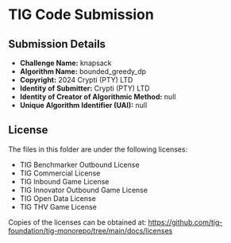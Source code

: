 # TIG Code Submission

## Submission Details

* **Challenge Name:** knapsack
* **Algorithm Name:** bounded_greedy_dp
* **Copyright:** 2024 Crypti (PTY) LTD
* **Identity of Submitter:** Crypti (PTY) LTD
* **Identity of Creator of Algorithmic Method:** null
* **Unique Algorithm Identifier (UAI):** null

## License

The files in this folder are under the following licenses:
* TIG Benchmarker Outbound License
* TIG Commercial License
* TIG Inbound Game License
* TIG Innovator Outbound Game License
* TIG Open Data License
* TIG THV Game License

Copies of the licenses can be obtained at:
https://github.com/tig-foundation/tig-monorepo/tree/main/docs/licenses